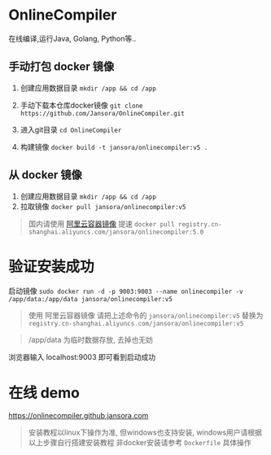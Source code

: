 # OnlineCompiler
在线编译,运行Java, Golang, Python等..

## 手动打包 docker 镜像

1. 创建应用数据目录 `mkdir /app && cd /app`

2. 手动下载本仓库docker镜像 `git clone https://github.com/Jansora/OnlineCompiler.git`

3. 进入git目录 `cd OnlineCompiler`

4. 构建镜像 `docker build -t jansora/onlinecompiler:v5 .`




## 从 docker 镜像

1. 创建应用数据目录 `mkdir /app && cd /app`
2. 拉取镜像 `docker pull jansora/onlinecompiler:v5`

> 国内请使用 [阿里云容器镜像](https://cr.console.aliyun.com/) 提速
> `docker pull registry.cn-shanghai.aliyuncs.com/jansora/onlinecompiler:5.0`


# 验证安装成功




启动镜像 `sudo docker run -d -p 9003:9003 --name onlinecompiler -v /app/data:/app/data jansora/onlinecompiler:v5`

> 使用 阿里云容器镜像 请把上述命令的 `jansora/onlinecompiler:v5` 替换为 `registry.cn-shanghai.aliyuncs.com/jansora/onlinecompiler:v5`


> /app/data 为临时数据存放, 去掉也无妨

浏览器输入 localhost:9003 即可看到启动成功

# 在线 demo
https://onlinecompiler.github.jansora.com


> 安装教程以linux下操作为准, 但windows也支持安装, windows用户请根据以上步骤自行搭建安装教程
> 非docker安装请参考 `Dockerfile` 具体操作

